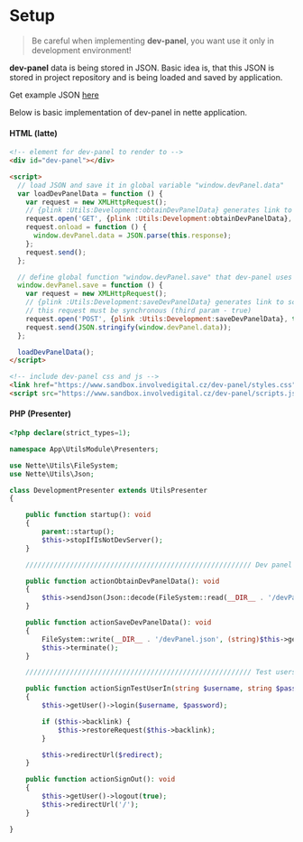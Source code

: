 # **Setup**

> Be careful when implementing **dev-panel**, you want use it only in development environment!

**dev-panel** data is being stored in JSON. Basic idea is, that this JSON is stored in project repository and is being loaded and saved by application.

Get example JSON <a href="https://sandbox.involvedigital.cz/dev-panel/devPanel.json" target="_blank" download>here</a>

Below is basic implementation of dev-panel in nette application.

#### HTML (latte)

```html
<!-- element for dev-panel to render to -->
<div id="dev-panel"></div>

<script>
  // load JSON and save it in global variable "window.devPanel.data"
  var loadDevPanelData = function () {
    var request = new XMLHttpRequest();
    // {plink :Utils:Development:obtainDevPanelData} generates link to script that sends back dev-panel data JSON
    request.open('GET', {plink :Utils:Development:obtainDevPanelData}, false);
    request.onload = function () {
      window.devPanel.data = JSON.parse(this.response);
    };
    request.send();
  };

  // define global function "window.devPanel.save" that dev-panel uses to save data
  window.devPanel.save = function () {
    var request = new XMLHttpRequest();
    // {plink :Utils:Development:saveDevPanelData} generates link to script that saves dev-panel data JSON
    // this request must be synchronous (third param - true)
    request.open('POST', {plink :Utils:Development:saveDevPanelData}, true);
    request.send(JSON.stringify(window.devPanel.data));
  };

  loadDevPanelData();
</script>

<!-- include dev-panel css and js -->
<link href="https://www.sandbox.involvedigital.cz/dev-panel/styles.css" rel="stylesheet">
<script src="https://www.sandbox.involvedigital.cz/dev-panel/scripts.js"></script>
```

#### PHP (Presenter)

```php
<?php declare(strict_types=1);

namespace App\UtilsModule\Presenters;

use Nette\Utils\FileSystem;
use Nette\Utils\Json;

class DevelopmentPresenter extends UtilsPresenter
{

    public function startup(): void
    {
        parent::startup();
        $this->stopIfIsNotDevServer();
    }

    //////////////////////////////////////////////////////// Dev panel data

    public function actionObtainDevPanelData(): void
    {
        $this->sendJson(Json::decode(FileSystem::read(__DIR__ . '/devPanel.json')));
    }

    public function actionSaveDevPanelData(): void
    {
        FileSystem::write(__DIR__ . '/devPanel.json', (string)$this->getHttpRequest()->getRawBody());
        $this->terminate();
    }

    //////////////////////////////////////////////////////// Test users

    public function actionSignTestUserIn(string $username, string $password, string $redirect = '/'): void
    {
        $this->getUser()->login($username, $password);

        if ($this->backlink) {
            $this->restoreRequest($this->backlink);
        }

        $this->redirectUrl($redirect);
    }

    public function actionSignOut(): void
    {
        $this->getUser()->logout(true);
        $this->redirectUrl('/');
    }

}
```
